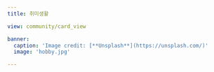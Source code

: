 ```yaml
---
title: 취미생활

view: community/card_view

banner:
  caption: 'Image credit: [**Unsplash**](https://unsplash.com/)'
  image: 'hobby.jpg'

---
```

